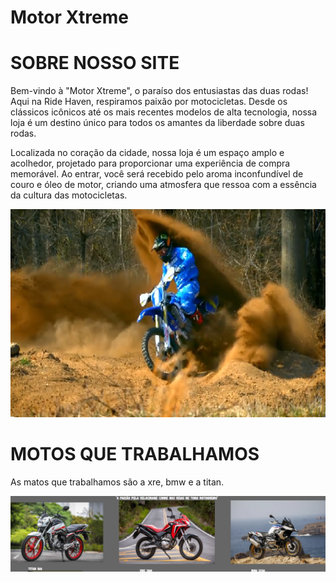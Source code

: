 # Motor Xtreme

# SOBRE NOSSO SITE 

Bem-vindo à "Motor Xtreme", o paraíso dos entusiastas das duas rodas! Aqui na Ride Haven, respiramos paixão por motocicletas. Desde os clássicos icônicos até os mais recentes modelos de alta tecnologia, nossa loja é um destino único para todos os amantes da liberdade sobre duas rodas.

Localizada no coração da cidade, nossa loja é um espaço amplo e acolhedor, projetado para proporcionar uma experiência de compra memorável. Ao entrar, você será recebido pelo aroma inconfundível de couro e óleo de motor, criando uma atmosfera que ressoa com a essência da cultura das motocicletas.

![](https://github.com/LuisRoch4/Motor-Xtreme/blob/master/minialtura/img-moto-site.png)

# MOTOS QUE TRABALHAMOS

As matos que trabalhamos são a xre, bmw e a titan.

![](https://github.com/LuisRoch4/Motor-Xtreme/blob/master/minialtura/modelos-de-motos.png)